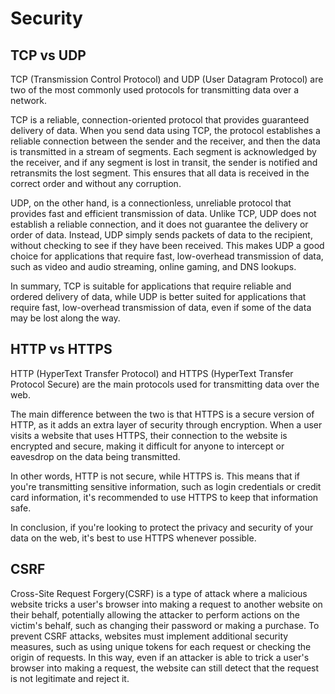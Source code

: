 # Security

## TCP vs UDP
TCP (Transmission Control Protocol) and UDP (User Datagram Protocol) are two of the most commonly used protocols for transmitting data over a network.

TCP is a reliable, connection-oriented protocol that provides guaranteed delivery of data. When you send data using TCP, the protocol establishes a reliable connection between the sender and the receiver, and then the data is transmitted in a stream of segments. Each segment is acknowledged by the receiver, and if any segment is lost in transit, the sender is notified and retransmits the lost segment. This ensures that all data is received in the correct order and without any corruption.

UDP, on the other hand, is a connectionless, unreliable protocol that provides fast and efficient transmission of data. Unlike TCP, UDP does not establish a reliable connection, and it does not guarantee the delivery or order of data. Instead, UDP simply sends packets of data to the recipient, without checking to see if they have been received. This makes UDP a good choice for applications that require fast, low-overhead transmission of data, such as video and audio streaming, online gaming, and DNS lookups.

In summary, TCP is suitable for applications that require reliable and ordered delivery of data, while UDP is better suited for applications that require fast, low-overhead transmission of data, even if some of the data may be lost along the way.

## HTTP vs HTTPS
HTTP (HyperText Transfer Protocol) and HTTPS (HyperText Transfer Protocol Secure) are the main protocols used for transmitting data over the web.

The main difference between the two is that HTTPS is a secure version of HTTP, as it adds an extra layer of security through encryption. When a user visits a website that uses HTTPS, their connection to the website is encrypted and secure, making it difficult for anyone to intercept or eavesdrop on the data being transmitted.

In other words, HTTP is not secure, while HTTPS is. This means that if you're transmitting sensitive information, such as login credentials or credit card information, it's recommended to use HTTPS to keep that information safe.

In conclusion, if you're looking to protect the privacy and security of your data on the web, it's best to use HTTPS whenever possible.

## CSRF
Cross-Site Request Forgery(CSRF) is a type of attack where a malicious website tricks a user's browser into making a request to another website on their behalf, potentially allowing the attacker to perform actions on the victim's behalf, such as changing their password or making a purchase. To prevent CSRF attacks, websites must implement additional security measures, such as using unique tokens for each request or checking the origin of requests. In this way, even if an attacker is able to trick a user's browser into making a request, the website can still detect that the request is not legitimate and reject it.